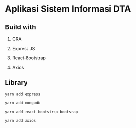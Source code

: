 # Aplikasi Sistem Informasi DTA

## Build with

1. CRA

2. Express JS

3. React-Bootstrap

4. Axios

## Library

```javascript
yarn add express

yarn add mongodb

yarn add react-bootstrap bootsrap

yarn add axios
```